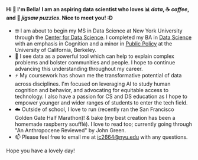 #### Hi 👋 I'm Bella! I am an aspiring **data scientist** who loves :bar_chart: *data*, :coffee: *coffee*, and 🧩 *jigsaw puzzles*. Nice to meet you! :D

- 🤓 I am about to begin my MS in Data Science at New York University through the [Center for Data Science](https://cds.nyu.edu/). I completed my BA in [Data Science](https://cdss.berkeley.edu/academics/data-science-undergraduate-studies/data-science-major) with an emphasis in Cognition and a minor in [Public Policy](https://guide.berkeley.edu/undergraduate/degree-programs/public-policy/) at the University of California, Berkeley.
- 🌱 I see data as a powerful tool which can help to explain complex problems and bolster communities and people. I hope to continue advancing this understanding throughout my career.
- ⚡️ My coursework has shown me the transformative potential of data across disciplines. I'm focused on leveraging AI to study human cognition and behavior, and advocating for equitable access to technology. I also have a passion for CS and DS education as I hope to empower younger and wider ranges of students to enter the tech field.
- ☁️ Outside of school, I love to run (recently ran the San Francisco Golden Gate Half Marathon)! & bake (my best creation has been a homemade raspberry soufflé). I love to read too; currently going through "An Anthropocene Reviewed" by John Green.
- 📫 Please feel free to email me at ic2664@nyu.edu with any questions.

Hope you have a lovely day!
